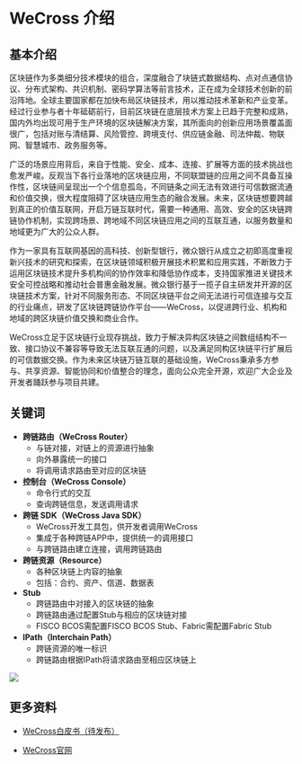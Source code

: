 # WeCross 介绍

## 基本介绍

区块链作为多类细分技术模块的组合，深度融合了块链式数据结构、点对点通信协议、分布式架构、共识机制、密码学算法等前言技术，正在成为全球技术创新的前沿阵地。全球主要国家都在加快布局区块链技术，用以推动技术革新和产业变革。经过行业参与者十年砥砺前行，目前区块链在底层技术方案上已趋于完整和成熟，国内外均出现可用于生产环境的区块链解决方案，其所面向的创新应用场景覆盖面很广，包括对账与清结算、风险管控、跨境支付、供应链金融、司法仲裁、物联网、智慧城市、政务服务等。

广泛的场景应用背后，来自于性能、安全、成本、连接、扩展等方面的技术挑战也愈发严峻。反观当下各行业落地的区块链应用，不同联盟链的应用之间不具备互操作性，区块链间呈现出一个个信息孤岛，不同链条之间无法有效进行可信数据流通和价值交换，很大程度阻碍了区块链应用生态的融合发展。未来，区块链想要跨越到真正的价值互联网，开启万链互联时代，需要一种通用、高效、安全的区块链跨链协作机制，实现跨场景、跨地域不同区块链应用之间的互联互通，以服务数量和地域更为广大的公众人群。

作为一家具有互联网基因的高科技、创新型银行，微众银行从成立之初即高度重视新兴技术的研究和探索，在区块链领域积极开展技术积累和应用实践，不断致力于运用区块链技术提升多机构间的协作效率和降低协作成本，支持国家推进关键技术安全可控战略和推动社会普惠金融发展。微众银行基于一揽子自主研发并开源的区块链技术方案，针对不同服务形态、不同区块链平台之间无法进行可信连接与交互的行业痛点，研发了区块链跨链协作平台——WeCross，以促进跨行业、机构和地域的跨区块链价值交换和商业合作。

WeCross立足于区块链行业现存挑战，致力于解决异构区块链之间数组结构不一致、接口协议不兼容等导致无法互联互通的问题，以及满足同构区块链平行扩展后的可信数据交换。作为未来区块链万链互联的基础设施，WeCross秉承多方参与、共享资源、智能协同和价值整合的理念，面向公众完全开源，欢迎广大企业及开发者踊跃参与项目共建。

## 关键词

* **跨链路由（WeCross Router）**
  * 与链对接，对链上的资源进行抽象
  * 向外暴露统一的接口
  * 将调用请求路由至对应的区块链
* **控制台（WeCross Console）**
  * 命令行式的交互
  * 查询跨链信息，发送调用请求
* **跨链 SDK（WeCross Java SDK）**
  * WeCross开发工具包，供开发者调用WeCross
  * 集成于各种跨链APP中，提供统一的调用接口
  * 与跨链路由建立连接，调用跨链路由
* **跨链资源（Resource）**
  * 各种区块链上内容的抽象
  * 包括：合约、资产、信道、数据表
* **Stub**
  * 跨链路由中对接入的区块链的抽象
  * 跨链路由通过配置Stub与相应的区块链对接
  * FISCO BCOS需配置FISCO BCOS Stub、Fabric需配置Fabric Stub
* **IPath（Interchain Path）**
  * 跨链资源的唯一标识
  * 跨链路由根据IPath将请求路由至相应区块链上

![](../images/framework.png)



## 更多资料

- [WeCross白皮书（待发布）]()

- [WeCross官网]()